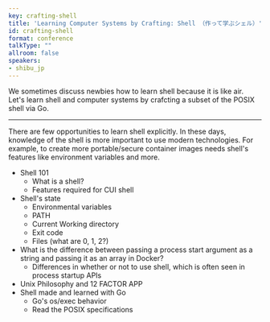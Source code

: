 ```yaml
---
key: crafting-shell
title: 'Learning Computer Systems by Crafting: Shell （作って学ぶシェル）'
id: crafting-shell
format: conference
talkType: ""
allroom: false
speakers:
- shibu_jp
---
```

We sometimes discuss newbies how to learn shell because it is like air. Let's learn shell and computer systems by crafcting a subset of the POSIX shell via Go.

---

There are few opportunities to learn shell explicitly. In these days, knowledge of the shell is more important to use modern technologies. For example, to create more portable/secure container images needs shell's features like environment variables and more.

* Shell 101
  * What is a shell?
  * Features required for CUI shell
* Shell's state
  * Environmental variables
  * PATH
  * Current Working directory
  * Exit code
  * Files (what are 0, 1, 2?)
* What is the difference between passing a process start argument as a string and passing it as an array in Docker?
  * Differences in whether or not to use shell, which is often seen in process startup APIs
* Unix Philosophy and 12 FACTOR APP
* Shell made and learned with Go
  * Go's os/exec behavior
  * Read the POSIX specifications